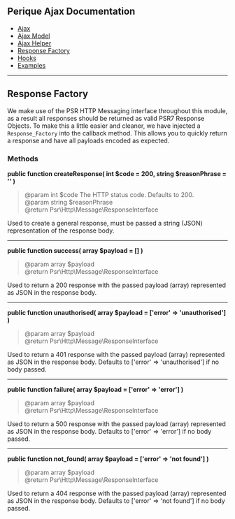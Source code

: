<!-- pagenav[start] -->
## Perique Ajax Documentation
* [Ajax](index.md)
* [Ajax Model](Ajax_Model.md)
* [Ajax Helper](Ajax_Helper.md)
* [Response Factory](Response_Factory.md)
* [Hooks](Hooks.md)
* [Examples](Examples.md)

***
<!-- pagenav[end] -->
<!-- content[start] -->
## Response Factory ##

We make use of the PSR HTTP Messaging interface throughout this module, as a result all responses should be returned as valid PSR7 Response Objects. To make this a little easier and cleaner, we have injected a `Response_Factory` into the callback method. This allows you to quickly return a response and have all payloads encoded as expected.

### Methods ###

**public function createResponse( int $code = 200, string $reasonPhrase = '' )**
> @param int $code The HTTP status code. Defaults to 200.  
> @param string $reasonPhrase  
> @return Psr\Http\Message\ResponseInterface

Used to create a general response, must be passed a string (JSON) representation of the response body.

****

**public function success( array $payload = [] )**
> @param array<mixed> $payload  
> @return Psr\Http\Message\ResponseInterface

Used to return a 200 response with the passed payload (array) represented as JSON in the response body.

****

**public function unauthorised( array $payload = ['error' => 'unauthorised'] )**
> @param array<mixed> $payload   
> @return Psr\Http\Message\ResponseInterface  

Used to return a 401 response with the passed payload (array) represented as JSON in the response body. Defaults to ['error' => 'unauthorised'] if no body passed.

****

**public function failure( array $payload = ['error' => 'error'] )**
> @param array<mixed> $payload  
> @return Psr\Http\Message\ResponseInterface  

Used to return a 500 response with the passed payload (array) represented as JSON in the response body. Defaults to ['error' => 'error'] if no body passed.

****

**public function not_found( array $payload = ['error' => 'not found'] )**
> @param array<mixed> $payload  
> @return Psr\Http\Message\ResponseInterface  

Used to return a 404 response with the passed payload (array) represented as JSON in the response body. Defaults to ['error' => 'not found'] if no body passed.
<!-- content[end] -->